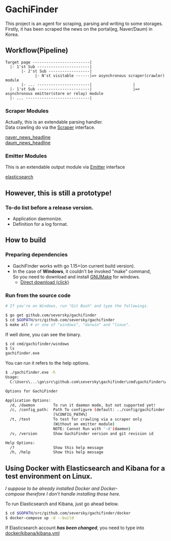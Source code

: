 # GachiFinder

This project is an agent for scraping, parsing and writing to some storages.<br />
Firstly, it has been scraped the news on the portal(eg, Naver/Daum) in Korea.

## Workflow(Pipeline)

```
Target page -------------------------|
  |- 1'st Sub -----------------------|
       |- 2'st Sub ------------------|
             |- N'st visitable ------|=> asynchronous scraper(crawler) module
       |- ... -----------------------|                  |
  |- 1'st Sub -----------------------|                  |=> asynchronous emitter(store or relay) module
  |- ... ----------------------------|
```

### **Scraper Modules**

Actually, this is an extendable parsing handler.<br />
Data crawling do via the [Scraper](https://github.com/seversky/gachifinder/blob/master/scrape/scrape.go) interface.

[naver_news_headline](https://github.com/seversky/gachifinder/blob/master/scrape/naver_news_headline.go)<br />
[daum_news_headline](https://github.com/seversky/gachifinder/blob/master/scrape/daum_news_headline.go)

### **Emitter Modules**

This is an extendable output module via [Emitter](https://github.com/seversky/gachifinder/blob/master/gachifinder.go) interface<br />

[elasticsearch](https://github.com/seversky/gachifinder/blob/master/emit/elasticsearch.go)

## However, this is still a prototype!

### To-do list before a release version.

- Application daemonize.
- Definition for a log format.

## How to build

### **Preparing dependencies**

- GachiFinder works with go 1.15+(on current build version).
- In the case of **Windows**, it couldn't be invoked "make" command,<br>
  So you need to download and install [GNUMake](http://gnuwin32.sourceforge.net/packages/make.htm) for windows.
  - [Direct download (click)](http://gnuwin32.sourceforge.net/downlinks/make.php)

### **Run from the source code**

```bash
# If you're on Windows, run "Git Bash" and type the followings.

$ go get github.com/seversky/gachifinder
$ cd $GOPATH/src/github.com/seversky/gachifinder
$ make all # or one of "windows", "darwin" and "linux".
```

If well done, you can see the binary.

```bash
$ cd cmd/gachifinder/windows
$ ls
gachifinder.exe
```

You can run it refers to the help options.

```bash
$ ./gachifinder.exe -h
Usage:
  C:\Users\...\go\src\github.com\seversky\gachifinder\cmd\gachifinder\windows\gachifinder.exe [OPTIONS]

Options for GachiFinder

Application Options:
  /d, /daemon        To run it daemon mode, but not supported yet!
  /c, /config_path:  Path To configure (default: ../config/gachifinder.yml)
                     [%CONFIG_PATH%]
  /t, /test          To test for crawling via a scraper only
                     (Without an emitter module)
                     NOTE: Cannot Run with '-d'(daemon)
  /v, /version       Show GachiFinder version and git revision id

Help Options:
  /?                 Show this help message
  /h, /help          Show this help message
```

## Using Docker with Elasticsearch and Kibana for a test environment on Linux.

_I suppose to be already installed Docker and Docker-compose therefore I don't handle installing those here._

To run Elasticsearch and Kibana, just go ahead below.

```bash
$ cd $GOPATH/src/github.com/seversky/gachifinder/docker
$ docker-compose up -d --build
```

If Elasticsearch account **_has been changed_**, you need to type into [docker/kibana/kibana.yml](https://github.com/seversky/gachifinder/blob/master/docker/kibana/kibana.yml)
